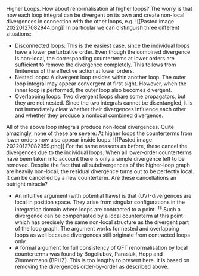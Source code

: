 Higher Loops. How about renormalisation at higher loops? The worry is that now each loop integral can be divergent on its own and create non-local divergences in connection with the other loops, e.g.
![[Pasted image 20220127082944.png]]
In particular we can distinguish three different situations:
- Disconnected loops: This is the easiest case, since the individual loops have a lower perturbative order. Even though the combined divergence is non-local, the corresponding counterterms at lower orders are sufficient to remove the divergence completely. This follows from finiteness of the effective action at lower orders.
- Nested loops: A divergent loop resides within another loop. The outer loop integral may appear convergent at first sight. However, when the inner loop is performed, the outer loop also becomes divergent.
- Overlapping loops: Two divergent loops share some propagators, but they are not nested. Since the two integrals cannot be disentangled, it is not immediately clear whether their divergences influence each other and whether they produce a nonlocal combined divergence.

All of the above loop integrals produce non-local divergences. Quite amazingly, none of these are severe: At higher loops the counterterms from lower orders now also appear inside loops:
![[Pasted image 20220127082959.png]]
For the same reasons as before, these cancel the divergences due to the individual loops. When all lower-order counterterms have been taken into account there is only a simple divergence left to be removed. Despite the fact that all subdivergences of the higher-loop graph are heavily non-local, the residual divergence turns out to be perfectly local. It can be cancelled by a new counterterm.
Are these cancellations an outright miracle?
- An intuitive argument (with potential flaws) is that (UV)-divergences are local in position space. They arise from singular configurations in the integration domain where loops are contracted to a point. ${ }^{13}$ Such a divergence can be compensated by a local counterterm at this point which has precisely the same non-local structure as the divergent part of the loop graph. The argument works for nested and overlapping loops as well because divergences still originate from contracted loops only.
-  A formal argument for full consistency of QFT renormalisation by local counterterms was found by Bogoliubov, Parasiuk, Hepp and Zimmermann (BPHZ). This is too lengthy to present here. It is based on removing the divergences order-by-order as described above.